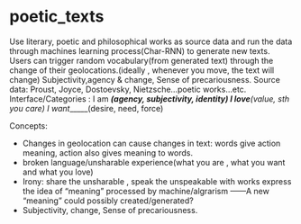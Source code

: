# poetic_texts

Use literary, poetic and philosophical works as source data and run the data through machines learning process(Char-RNN) to generate new texts.
Users can trigger random vocabulary(from generated text) through the change of their geolocations.(ideally , whenever you move, the text will change)
 Subjectivity,agency & change, Sense of precariousness.
Source data: Proust, Joyce, Dostoevsky, Nietzsche…poetic works…etc.
Interface/Categories :
I am _______(agency, subjectivity, identity)
I love______(value, sth you care)
I want______(desire, need, force)

Concepts:
* Changes in geolocation can cause changes in text: words give action meaning, action also gives meaning to words.
* broken language/unsharable experience(what you are , what you want and what you love)
* Irony: share the unsharable , speak the unspeakable with works express the idea of “meaning” processed by machine/algrarism ——A new “meaning” could possibly created/generated?
*  Subjectivity, change, Sense of precariousness.
